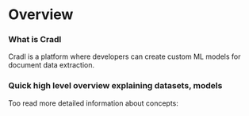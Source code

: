 # Overview

### What is Cradl

Cradl is a platform where developers can create custom ML models for document data extraction.

### Quick high level overview explaining datasets, models

Too read more detailed information about concepts:



